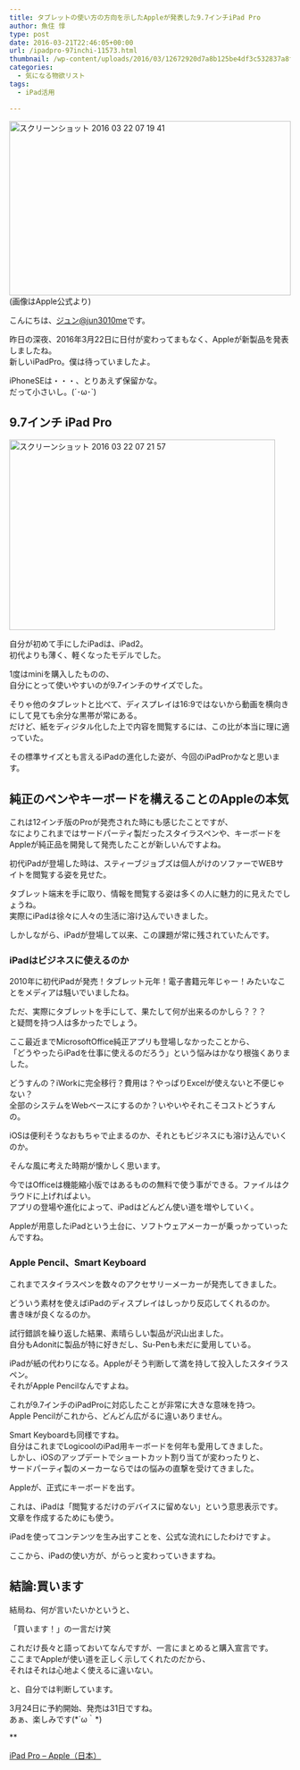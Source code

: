 ```yaml
---
title: タブレットの使い方の方向を示したAppleが発表した9.7インチiPad Pro
author: 魚住 惇
type: post
date: 2016-03-21T22:46:05+00:00
url: /ipadpro-97inchi-11573.html
thumbnail: /wp-content/uploads/2016/03/12672920d7a8b125be4df3c532837a8f.png
categories:
  - 気になる物欲リスト
tags:
  - iPad活用

---
```

<img decoding="async" loading="lazy" src="/wp-content/uploads/2016/03/12672920d7a8b125be4df3c532837a8f.png" alt="スクリーンショット 2016 03 22 07 19 41" title="スクリーンショット 2016-03-22 07.19.41.png" border="0" width="504" height="312" />  
(画像はApple公式より)<!--more-->

こんにちは、[ジュン@jun3010me][1]です。

昨日の深夜、2016年3月22日に日付が変わってまもなく、Appleが新製品を発表しましたね。  
新しいiPadPro。僕は待っていましたよ。

iPhoneSEは・・・、とりあえず保留かな。  
だって小さいし。(´･ω･\`)

## 9.7インチ iPad Pro

<img decoding="async" loading="lazy" src="/wp-content/uploads/2016/03/57c50a314c51eea0715125a6eed206f4.png" alt="スクリーンショット 2016 03 22 07 21 57" title="スクリーンショット 2016-03-22 07.21.57.png" border="0" width="476" height="341" /> 

自分が初めて手にしたiPadは、iPad2。  
初代よりも薄く、軽くなったモデルでした。

1度はminiを購入したものの、  
自分にとって使いやすいのが9.7インチのサイズでした。

そりゃ他のタブレットと比べて、ディスプレイは16:9ではないから動画を横向きにして見ても余分な黒帯が常にある。  
だけど、紙をディジタル化した上で内容を閲覧するには、この比が本当に理に適っていた。

その標準サイズとも言えるiPadの進化した姿が、今回のiPadProかなと思います。

## 純正のペンやキーボードを構えることのAppleの本気

これは12インチ版のProが発売された時にも感じたことですが、  
なによりこれまではサードパーティ製だったスタイラスペンや、キーボードをAppleが純正品を開発して発売したことが新しいんですよね。

初代iPadが登場した時は、スティーブジョブズは個人がけのソファーでWEBサイトを閲覧する姿を見せた。

タブレット端末を手に取り、情報を閲覧する姿は多くの人に魅力的に見えたでしょうね。  
実際にiPadは徐々に人々の生活に溶け込んでいきました。

しかしながら、iPadが登場して以来、この課題が常に残されていたんです。

### iPadはビジネスに使えるのか

2010年に初代iPadが発売！タブレット元年！電子書籍元年じゃー！みたいなことをメディアは騒いでいましたね。

ただ、実際にタブレットを手にして、果たして何が出来るのかしら？？？  
と疑問を持つ人は多かったでしょう。

ここ最近までMicrosoftOffice純正アプリも登場しなかったことから、  
「どうやったらiPadを仕事に使えるのだろう」という悩みはかなり根強くありました。

どうすんの？iWorkに完全移行？費用は？やっぱりExcelが使えないと不便じゃない？  
全部のシステムをWebベースにするのか？いやいやそれこそコストどうすんの。

iOSは便利そうなおもちゃで止まるのか、それともビジネスにも溶け込んでいくのか。

そんな風に考えた時期が懐かしく思います。

今ではOfficeは機能縮小版ではあるものの無料で使う事ができる。ファイルはクラウドに上げればよい。  
アプリの登場や進化によって、iPadはどんどん使い道を増やしていく。

Appleが用意したiPadという土台に、ソフトウェアメーカーが乗っかっていったんですね。

### Apple Pencil、Smart Keyboard

これまでスタイラスペンを数々のアクセサリーメーカーが発売してきました。

どういう素材を使えばiPadのディスプレイはしっかり反応してくれるのか。  
書き味が良くなるのか。

試行錯誤を繰り返した結果、素晴らしい製品が沢山出ました。  
自分もAdonitに製品が特に好きだし、Su-Penも未だに愛用している。

iPadが紙の代わりになる。Appleがそう判断して満を持して投入したスタイラスペン。  
それがApple Pencilなんですよね。

これが9.7インチのiPadProに対応したことが非常に大きな意味を持つ。  
Apple Pencilがこれから、どんどん広がるに違いありません。

Smart Keyboardも同様ですね。  
自分はこれまでLogicoolのiPad用キーボードを何年も愛用してきました。  
しかし、iOSのアップデートでショートカット割り当てが変わったりと、  
サードパーティ製のメーカーならではの悩みの直撃を受けてきました。

Appleが、正式にキーボードを出す。

これは、iPadは「閲覧するだけのデバイスに留めない」という意思表示です。  
文章を作成するためにも使う。

iPadを使ってコンテンツを生み出すことを、公式な流れにしたわけですよ。

ここから、iPadの使い方が、がらっと変わっていきますね。

## 結論:買います

結局ね、何が言いたいかというと、

「買います！」の一言だけ笑

これだけ長々と語っておいてなんですが、一言にまとめると購入宣言です。  
ここまでAppleが使い道を正しく示してくれたのだから、  
それはそれは心地よく使えるに違いない。

と、自分では判断しています。

3月24日に予約開始、発売は31日ですね。  
あぁ、楽しみです(\*´ω｀\*)

**</p> 

<a href="http://www.apple.com/jp/ipad-pro/" target="_blank">iPad Pro &#8211; Apple（日本）</a>

</b>

 [1]: https://twitter.com/jun3010me